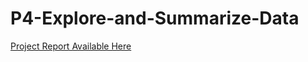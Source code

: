 # P4-Explore-and-Summarize-Data

<a href="http://abnormallydistributed.com/dand/election_wv.html" target="new">Project Report Available Here</a>
